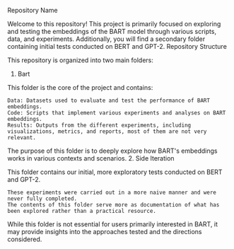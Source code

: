 Repository Name

Welcome to this repository! This project is primarily focused on exploring and testing the embeddings of the BART model through various scripts, data, and experiments. Additionally, you will find a secondary folder containing initial tests conducted on BERT and GPT-2.
Repository Structure

This repository is organized into two main folders:
1. Bart

This folder is the core of the project and contains:

    Data: Datasets used to evaluate and test the performance of BART embeddings.
    Code: Scripts that implement various experiments and analyses on BART embeddings.
    Results: Outputs from the different experiments, including visualizations, metrics, and reports, most of them are not very relevant.

The purpose of this folder is to deeply explore how BART's embeddings works in various contexts and scenarios.
2. Side Iteration

This folder contains our initial, more exploratory tests conducted on BERT and GPT-2.

    These experiments were carried out in a more naive manner and were never fully completed.
    The contents of this folder serve more as documentation of what has been explored rather than a practical resource.

While this folder is not essential for users primarily interested in BART, it may provide insights into the approaches tested and the directions considered.  
